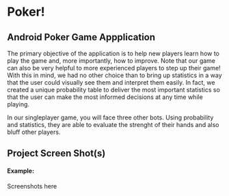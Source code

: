 # Poker!

## Android Poker Game Appplication

The primary objective of the application is to help new players learn how to play the game and, more importantly, how to improve. Note that our game can also be very helpful to more experienced players to step up their game! With this in mind, we had no other choice than to bring up statistics in a way that the user could visually see them and interpret them easily. In fact, we created a unique probability table to deliver the most important statistics so that the user can make the most informed decisions at any time while playing.

In our singleplayer game, you will face three other bots. Using probability and statistics, they are able to evaluate the strenght of their hands and also bluff other players.


## Project Screen Shot(s)

#### Example:   

Screenshots here


